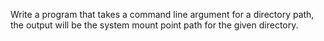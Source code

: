 Write a program that takes a command line argument for a directory path, the output will be the system mount point path for the given directory.

